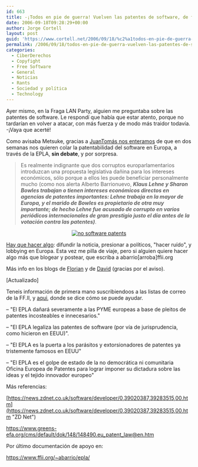 ```yaml
---
id: 663
title: -¡Todos en pie de guerra! Vuelven las patentes de software, de forma traidora
date: 2006-09-18T09:28:29+00:00
author: Jorge Cortell
layout: post
guid: 'https://www.cortell.net/2006/09/18/%c2%a1todos-en-pie-de-guerra-vuelven-las-patentes-de-software-de-forma-traidora/'
permalink: /2006/09/18/todos-en-pie-de-guerra-vuelven-las-patentes-de-software-de-forma-traidora/
categories:
  - CiberDerechos
  - Copyfight
  - Free Software
  - General
  - Noticias
  - Rants
  - Sociedad y polí­tica
  - Technology
---
```

Ayer mismo, en la Fraga LAN Party, alguien me preguntaba sobre las patentes de software. Le respondí­ que habí­a que estar atento, porque no tardarí­an en volver a atacar, con más fuerza y de modo más traidor todaví­a. -¡Vaya que acerté!

Como avisaba Metsuke, gracias a <a title="artí­culo JuanTomás" target="_blank" href="https://www.juantomas.net/2006/09/15/como-en-dos-semanas-quieren-colarnos-las-patentes-de-software-con-la-epla/">JuanTomás nos enteramos</a> de que en dos semanas nos quieren colar la patentabilidad del software en Europa, a través de la EPLA, **sin debate**, y por sorpresa.

> Es realmente indignante que dos corruptos europarlamentarios introduzcan una propuesta legislativa dañina para los intereses económicos, sólo porque a ellos les puede beneficiar personalmente mucho (como nos alerta Alberto Barrionuevo, **_Klaus Lehne y Sharon Bowles trabajan o tienen intereses económicos directos en agencias de patentes importantes: Lehne trabaja en la mayor de Europa, y el marido de Bowles es propietario de otra muy importante; de hecho Lehne fue acusado de corrupto en varios periódicos internacionales de gran prestigio justo el dí­a antes de la votación contra las patentes)_**.

<p align="center">
  <a target="_blank" title="No Software Patents" href="https://www.nosoftwarepatents.com/"><img alt="no software patents" title="no software patents" src="https://www.nosoftwarepatents.com/banners/banner_es_2.gif" /></a>
</p>

<a title="no software patents" target="_blank" href="https://www.nosoftwarepatents.com/">Hay que hacer algo</a>: difundir la noticia, presionar a polí­ticos, "hacer ruí­do", y lobbying en Europa. Esta vez me pilla de viaje, pero si alguien quiere hacer algo más que blogear y postear, que escriba a abarrio[arroba]ffii.org

Más info en los blogs de <a title="article Florian Mueller" target="_blank" href="https://www.no-lobbyists-as-such.com/florian-mueller-blog/mccreevy-helsinki/">Florian</a> y de <a title="artí­culos de David Ballesteros" target="_blank" href="https://subsonica.blogsome.com/category/patentes-de-software/">David</a> (gracias por el aviso).

[Actualizado]

Teneis información de primera mano suscribiendoos a las listas de correo de la FF.II, y <a target="_blank" title="plan de acción" href="https://subsonica.blogsome.com/2006/09/20/epla-actualizacion-y-plan-de-accion/">aqui</a>, donde se dice cómo se puede ayudar.

– "El EPLA dañará severamente a las PYME europeas a base de pleitos de patentes incosteables e innecesarios."

– "El EPLA legaliza las patentes de software (por ví­a de jurisprudencia, como hicieron en EEUU)".

– "El EPLA es la puerta a los parásitos y extorsionadores de patentes ya tristemente famosos en EEUU"

– "El EPLA es el golpe de estado de la no democrática ni comunitaria Oficina Europea de Patentes para lograr imponer su dictadura sobre las ideas y el tejido innovador europeo"

Más referencias:
  
[https://news.zdnet.co.uk/software/developer/0,39020387,39283515,00.htm](https://news.zdnet.co.uk/software/developer/0,39020387,39283515,00.htm "ZD Net")
  
<a target="_blank" title="Greens" href="https://www.greens-efa.org/cms/default/dok/148/148490.eu_patent_law@en.htm">https://www.greens-efa.org/cms/default/dok/148/148490.eu_patent_law@en.htm</a>

Por último documentación de apoyo en:
  
<a target="_blank" title="docs de apoyo" href="https://www.ffii.org/~abarrio/epla/">https://www.ffii.org/~abarrio/epla/<br /> </a>